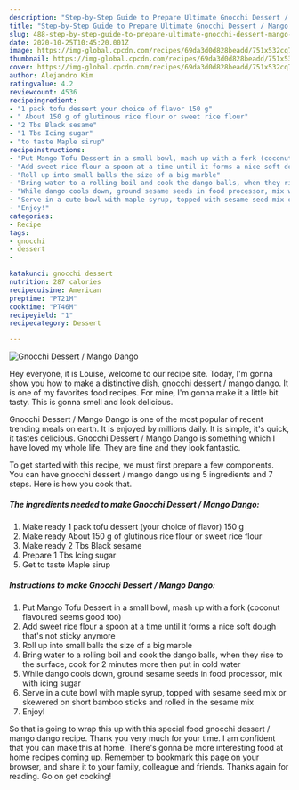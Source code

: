 ```yaml
---
description: "Step-by-Step Guide to Prepare Ultimate Gnocchi Dessert / Mango Dango"
title: "Step-by-Step Guide to Prepare Ultimate Gnocchi Dessert / Mango Dango"
slug: 488-step-by-step-guide-to-prepare-ultimate-gnocchi-dessert-mango-dango
date: 2020-10-25T10:45:20.001Z
image: https://img-global.cpcdn.com/recipes/69da3d0d828beadd/751x532cq70/gnocchi-dessert-mango-dango-recipe-main-photo.jpg
thumbnail: https://img-global.cpcdn.com/recipes/69da3d0d828beadd/751x532cq70/gnocchi-dessert-mango-dango-recipe-main-photo.jpg
cover: https://img-global.cpcdn.com/recipes/69da3d0d828beadd/751x532cq70/gnocchi-dessert-mango-dango-recipe-main-photo.jpg
author: Alejandro Kim
ratingvalue: 4.2
reviewcount: 4536
recipeingredient:
- "1 pack tofu dessert your choice of flavor 150 g"
- " About 150 g of glutinous rice flour or sweet rice flour"
- "2 Tbs Black sesame"
- "1 Tbs Icing sugar"
- "to taste Maple sirup"
recipeinstructions:
- "Put Mango Tofu Dessert in a small bowl, mash up with a fork (coconut flavoured seems good too)"
- "Add sweet rice flour a spoon at a time until it forms a nice soft dough that&#39;s not sticky anymore"
- "Roll up into small balls the size of a big marble"
- "Bring water to a rolling boil and cook the dango balls, when they rise to the surface, cook for 2 minutes more then put in cold water"
- "While dango cools down, ground sesame seeds in food processor, mix with icing sugar"
- "Serve in a cute bowl with maple syrup, topped with sesame seed mix or skewered on short bamboo sticks and rolled in the sesame mix"
- "Enjoy!"
categories:
- Recipe
tags:
- gnocchi
- dessert
- 

katakunci: gnocchi dessert  
nutrition: 287 calories
recipecuisine: American
preptime: "PT21M"
cooktime: "PT46M"
recipeyield: "1"
recipecategory: Dessert

---
```



![Gnocchi Dessert / Mango Dango](https://img-global.cpcdn.com/recipes/69da3d0d828beadd/751x532cq70/gnocchi-dessert-mango-dango-recipe-main-photo.jpg)

Hey everyone, it is Louise, welcome to our recipe site. Today, I'm gonna show you how to make a distinctive dish, gnocchi dessert / mango dango. It is one of my favorites food recipes. For mine, I'm gonna make it a little bit tasty. This is gonna smell and look delicious.

Gnocchi Dessert / Mango Dango is one of the most popular of recent trending meals on earth. It is enjoyed by millions daily. It is simple, it's quick, it tastes delicious. Gnocchi Dessert / Mango Dango is something which I have loved my whole life. They are fine and they look fantastic.




To get started with this recipe, we must first prepare a few components. You can have gnocchi dessert / mango dango using 5 ingredients and 7 steps. Here is how you cook that.

<!--inarticleads1-->

##### The ingredients needed to make Gnocchi Dessert / Mango Dango:

1. Make ready 1 pack tofu dessert (your choice of flavor) 150 g
1. Make ready  About 150 g of glutinous rice flour or sweet rice flour
1. Make ready 2 Tbs Black sesame
1. Prepare 1 Tbs Icing sugar
1. Get to taste Maple sirup




<!--inarticleads2-->

##### Instructions to make Gnocchi Dessert / Mango Dango:

1. Put Mango Tofu Dessert in a small bowl, mash up with a fork (coconut flavoured seems good too)
1. Add sweet rice flour a spoon at a time until it forms a nice soft dough that&#39;s not sticky anymore
1. Roll up into small balls the size of a big marble
1. Bring water to a rolling boil and cook the dango balls, when they rise to the surface, cook for 2 minutes more then put in cold water
1. While dango cools down, ground sesame seeds in food processor, mix with icing sugar
1. Serve in a cute bowl with maple syrup, topped with sesame seed mix or skewered on short bamboo sticks and rolled in the sesame mix
1. Enjoy!




So that is going to wrap this up with this special food gnocchi dessert / mango dango recipe. Thank you very much for your time. I am confident that you can make this at home. There's gonna be more interesting food at home recipes coming up. Remember to bookmark this page on your browser, and share it to your family, colleague and friends. Thanks again for reading. Go on get cooking!
